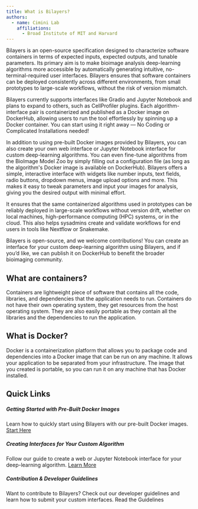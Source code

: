 ```yaml
---
title: What is Bilayers?
authors:
  - name: Cimini Lab
    affiliations:
      - Broad Institute of MIT and Harvard
---
```


Bilayers is an open-source specification designed to characterize software containers in terms of expected inputs, expected outputs, and tunable parameters. Its primary aim is to make bioimage analysis deep-learning algorithms more accessible by automatically generating intuitive, no-terminal-required user interfaces. Bilayers ensures that software containers can be deployed consistently across different environments, from small prototypes to large-scale workflows, without the risk of version mismatch.

Bilayers currently supports interfaces like Gradio and Jupyter Notebook and plans to expand to others, such as CellProfiler plugins. Each algorithm-interface pair is containerized and published as a Docker image on DockerHub, allowing users to run the tool effortlessly by spinning up a Docker container. You can start using it right away — No Coding or Complicated Installations needed!


In addition to using pre-built Docker images provided by Bilayers, you can also create your own web interface or Jupyter Notebook interface for custom deep-learning algorithms. You can even fine-tune algorithms from the BioImage Model Zoo by simply filling out a configuration file (as long as the algorithm's Docker image is available on DockerHub). Bilayers offers a simple, interactive interface with widgets like number inputs, text fields, radio buttons, dropdown menus, image upload options and more. This makes it easy to tweak parameters and input your images for analysis, giving you the desired output with minimal effort.

It ensures that the same containerized algorithms used in prototypes can be reliably deployed in large-scale workflows without version drift, whether on local machines, high-performance computing (HPC) systems, or in the cloud. This also helps sysadmins create and validate workflows for end users in tools like Nextflow or Snakemake.

Bilayers is open-source, and we welcome contributions! You can create an interface for your custom deep-learning algorithm using Bilayers, and if you’d like, we can publish it on DockerHub to benefit the broader bioimaging community.

## What are containers?
Containers are lightweight piece of software that contains all the code, libraries, and dependencies that the application needs to run. Containers do not have their own operating system, they get resources from the host operating system. They are also easily portable as they contain all the libraries and the dependencies to run the application.

## What is Docker?
Docker is a containerization platform that allows you to package code and dependencies into a Docker image that can be run on any machine. It allows your application to be separated from your infrastructure. The image that you created is portable, so you can run it on any machine that has Docker installed.

## Quick Links
##### Getting Started with Pre-Built Docker Images
Learn how to quickly start using Bilayers with our pre-built Docker images. [Start Here](../tool-user)

##### Creating Interfaces for Your Custom Algorithm
Follow our guide to create a web or Jupyter Notebook interface for your deep-learning algorithm. [Learn More](../custom-algorithm)

##### Contribution & Developer Guidelines
Want to contribute to Bilayers? Check out our developer guidelines and learn how to submit your custom interfaces. Read the Guidelines